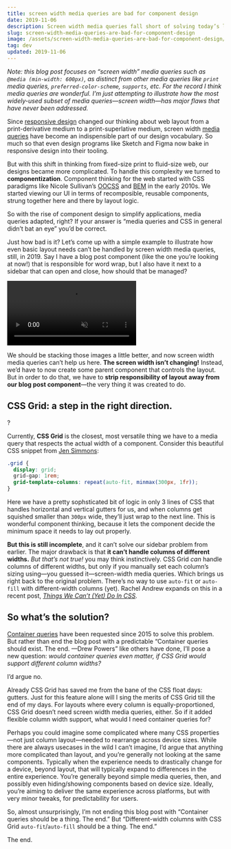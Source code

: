 ```yaml
---
title: screen width media queries are bad for component design
date: 2019-11-06
description: Screen width media queries fall short of solving today’s layout needs
slug: screen-width-media-queries-are-bad-for-component-design
image: /assets/screen-width-media-queries-are-bad-for-component-design/videophone.jpg
tag: dev
updated: 2019-11-06
---
```


_Note: this blog post focuses on “screen width” media queries such as `@media (min-width: 600px)`,
as distinct from other media queries like `print` media queries, `preferred-color-scheme`,
`supports`, etc. For the record I think media queries are wonderful. I’m just attempting to
illustrate how the most widely-used subset of media queries—screen width—has major flaws that have
never been addressed._

Since [responsive design][rd] changed our thinking about web layout from a print-derivative medium
to a print-superlative medium, screen width [media queries][mq] have become an indispensible part of
our design vocabulary. So much so that even design programs like Sketch and Figma now bake in
responsive design into their tooling.

But with this shift in thinking from fixed-size print to fluid-size web, our designs became more
complicated. To handle this complexity we turned to **componentization**. Component thinking for the
web started with CSS paradigms like Nicole Sullivan’s [OOCSS][oocss] and [BEM][bem] in the early
2010s. We started viewing our UI in terms of recomposible, reusable components, strung together here
and there by layout logic.

So with the rise of component design to simplify applications, media queries adapted, right? If your
answer is “media queries and CSS in general didn’t bat an eye” you’d be correct.

Just how bad is it? Let’s come up with a simple example to illustrate how even basic layout needs
can’t be handled by screen width media queries, still, in 2019. Say I have a blog post component
(like the one you’re looking at now!) that is responsible for word wrap, but I also have it next to
a sidebar that can open and close, how should that be managed?

<video controls loop muted autoplay title="recording of a sidebar expanding and contracting, destroying text flow beside it">
  <source src="/assets/screen-width-media-queries-are-bad-for-component-design/expanding-sidebar.mp4" type="video/mp4">
</video>

We should be stacking those images a little better, and now screen width media queries can’t help us
here. **The screen width isn’t changing!** Instead, we’d have to now create some parent component
that controls the layout. But in order to do that, we have to **strip responsibility of layout away
from our blog post component**—the very thing it was created to do.

## CSS Grid: a step in the right direction.

?

Currently, **CSS Grid** is the closest, most versatile thing we have to a media query that respects
the actual width of a component. Consider this beautiful CSS snippet from [Jen Simmons][js]:

```css
.grid {
  display: grid;
  grid-gap: 1rem;
  grid-template-columns: repeat(auto-fit, minmax(300px, 1fr));
}
```

Here we have a pretty sophsticated bit of logic in only 3 lines of CSS that handles horizontal and
vertical gutters for us, and when columns get squished smaller than `300px` wide, they’ll just wrap
to the next line. This is wonderful component thinking, because it lets the component decide the
minimum space it needs to lay out properly.

**But this is still incomplete**, and it can’t solve our sidebar problem from earlier. The major
drawback is that **it can’t handle columns of different widths.** _But that’s not true!_ you may
think instinctively. CSS Grid _can_ handle columns of different widths, but only if you manually set
each column’s sizing using—you guessed it—screen-width media queries. Which brings us right back to
the original problem. There’s no way to use `auto-fit` or `auto-fill` with different-width columns
(yet). Rachel Andrew expands on this in a recent post, _[Things We Can’t (Yet) Do In CSS][ra]_.

## So what’s the solution?

[Container queries][container-queries] have been requested since 2015 to solve this problem. But
rather than end the blog post with a predictable “Container queries should exist. The end. —Drew
Powers” like others have done, I’ll pose a new question: _would container queries even matter, if
CSS Grid would support different column widths?_

I’d argue no.

Already CSS Grid has saved me from the bane of the CSS float days: gutters. Just for this feature
alone will I sing the merits of CSS Grid till the end of my days. For layouts where every column is
equally-proportioned, CSS Grid doesn’t need screen width media queries, either. So if it added
flexible column width support, what would I need container queries for?

Perhaps you could imagine some complicated where many CSS properties—not just column layout—needed
to rearrange across device sizes. While there are always usecases in the wild I can’t imagine, I’d
argue that anything more complicated than layout, and you’re generally not looking at the same
components. Typically when the experience needs to drastically change for a device, beyond layout,
that will typically expand to differences in the entire experience. You’re generally beyond simple
media queries, then, and possibly even hiding/showing components based on device size. Ideally,
you’re aiming to deliver the same experience across platforms, but with very minor tweaks, for
predictability for users.

So, almost unsurprisingly, I’m not ending this blog post with “Container queries should be a thing.
The end.” But “Different-width columns with CSS Grid `auto-fit`/`auto-fill` should be a thing. The
end.”

The end.

[bem]: http://getbem.com/
[ch]: https://www.youtube-nocookie.com/embed/ZRtzk0371tk
[container-queries]: https://alistapart.com/article/container-queries-once-more-unto-the-breach/
[js]: https://labs.jensimmons.com/2017/03-009.html
[mq]: https://developer.mozilla.org/en-US/docs/Web/CSS/Media_Queries/Using_media_queries
[oocss]: http://oocss.org/
[prefers-color-scheme]: https://developer.mozilla.org/en-US/docs/Web/CSS/@media/prefers-color-scheme
[ra]: https://www.smashingmagazine.com/2019/11/css-things-cant-yet-do/
[rd]: https://www.smashingmagazine.com/2011/01/guidelines-for-responsive-web-design/
